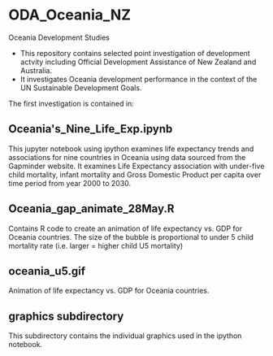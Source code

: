 # ODA_Oceania_NZ
Oceania Development Studies

* This repository contains selected point investigation of development actvity including Official Development Assistance of New Zealand and Australia.
* It investigates Oceania development performance in the context of the UN Sustainable Development Goals.

The first investigation is contained in: 

## Oceania's_Nine_Life_Exp.ipynb

This jupyter notebook using ipython examines life expectancy trends and associations for nine countries in Oceania using data sourced from the Gapminder website. It examines Life Expectancy association with under-five child mortality, infant mortality and Gross Domestic Product per capita over time period from year 2000 to 2030.

## Oceania_gap_animate_28May.R

Contains R code to create an animation of life expectancy vs. GDP for Oceania countries.  The size of the bubble is proportional to under 5 child mortality rate (i.e. larger = higher child U5 mortality)

## oceania_u5.gif

Animation of life expectancy vs. GDP for Oceania countries.

## graphics subdirectory

This subdirectory contains the individual graphics used in the ipython notebook.

